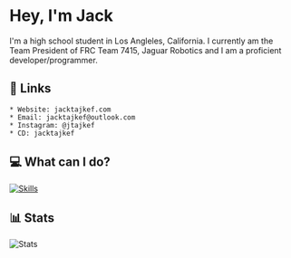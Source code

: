 # Hey, I'm Jack

I'm a high school student in Los Angleles, California. I currently am the Team President of FRC Team 7415, Jaguar Robotics and I am a proficient developer/programmer.

## 🔗 Links
```
* Website: jacktajkef.com
* Email: jacktajkef@outlook.com
* Instagram: @jtajkef
* CD: jacktajkef
```

## 💻 What can I do?
[![Skills](https://skillicons.dev/icons?i=java,nodejs,python,html,linux,express,git,nginx,vscode,cloudflare,discord)](https://github.com/jacktajkef/jacktajkef/blob/main/README.md#-what-can-i-do)

## 📊 Stats
![Stats](https://github-readme-stats.vercel.app/api?username=jacktajkef&show_icons=true&theme=gotham)
